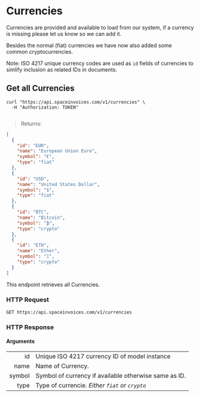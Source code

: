 # Currencies

Currencies are provided and available to load from our system, if a currency is missing please let us know so we can add it.

Besides the normal (fiat) currencies we have now also added some common cryptocurrencies.

Note: ISO 4217 unique currency codes are used as `id` fields of currencies to simlify inclusion as related IDs in documents.

## Get all Currencies

```shell
curl "https://api.spaceinvoices.com/v1/currencies" \
  -H "Authorization: TOKEN"
```
```javascript
```

> Returns:

```json
[
  {
    "id": "EUR",
    "name": "European Union Euro",
    "symbol": "€",
    "type": "fiat"
  },
  {
    "id": "USD",
    "name": "United States Dollar",
    "symbol": "$",
    "type": "fiat"
  },
  {
    "id": "BTC",
    "name": "Bitcoin",
    "symbol": "₿",
    "type": "crypto"
  },
  {
    "id": "ETH",
    "name": "Ether",
    "symbol": "‎Ξ",
    "type": "crypto"
  }
]
```

This endpoint retrieves all Currencies.

### HTTP Request

`GET https://api.spaceinvoices.com/v1/currencies`

### HTTP Response

#### Arguments

|      |     |
| ---: | --- |
| id | Unique ISO 4217 currency ID of model instance |
| name | Name of Currency. |
| symbol | Symbol of currency if available otherwise same as ID. |
| type | Type of currencie. _Either `fiat` or `crypto`_ |

